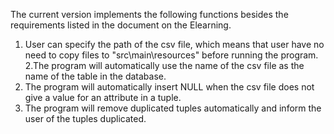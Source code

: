 The current version implements the following functions besides the requirements listed in the document on the Elearning.<br>
1. User can specify the path of the csv file, which means that user have no need to copy files to "src\main\resources" before running the program. <br>
2.The program will automatically use the name of the csv file as the name of the table in the database. <br>
3. The program will automatically insert NULL when the csv file does not give a value for an attribute in a tuple. <br>
4. The program will remove duplicated tuples automatically and inform the user of the tuples duplicated. 
